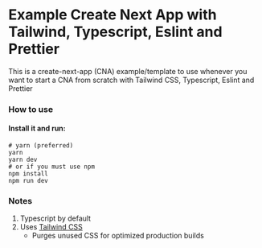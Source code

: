 # Example Create Next App with Tailwind, Typescript, Eslint and Prettier

This is a create-next-app (CNA) example/template to use whenever you want to start a CNA from scratch with Tailwind CSS, Typescript, Eslint and Prettier

### How to use
#### Install it and run:
```shell
# yarn (preferred)
yarn
yarn dev
# or if you must use npm
npm install
npm run dev
```

### Notes
1. Typescript by default
2. Uses [Tailwind CSS](https://github.com/tailwindlabs/tailwindcss)
   - Purges unused CSS for optimized production builds
